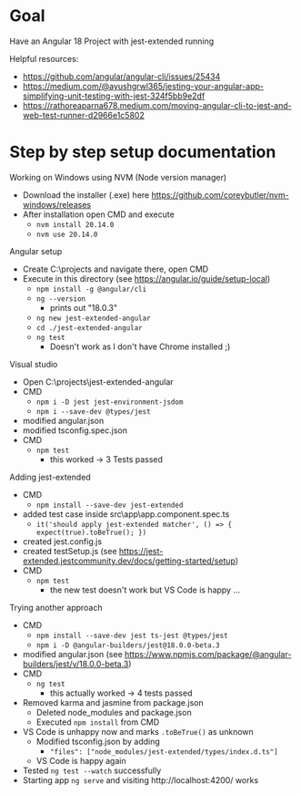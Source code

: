 # Goal

Have an Angular 18 Project with jest-extended running

Helpful resources:
- https://github.com/angular/angular-cli/issues/25434
- https://medium.com/@ayushgrwl365/jesting-your-angular-app-simplifying-unit-testing-with-jest-324f5bb9e2df
- https://rathoreaparna678.medium.com/moving-angular-cli-to-jest-and-web-test-runner-d2966e1c5802

# Step by step setup documentation

Working on Windows using NVM (Node version manager)
- Download the installer (.exe) here https://github.com/coreybutler/nvm-windows/releases
- After installation open CMD and execute
  - `nvm install 20.14.0`
  - `nvm use 20.14.0`

Angular setup
- Create C:\projects and navigate there, open CMD
- Execute in this directory (see https://angular.io/guide/setup-local)
  - `npm install -g @angular/cli`
  - `ng --version`
    - prints out "18.0.3"
  - `ng new jest-extended-angular`
  - `cd ./jest-extended-angular`
  - `ng test`
    - Doesn't work as I don't have Chrome installed ;) 


Visual studio
- Open C:\projects\jest-extended-angular
- CMD
  - `npm i -D jest jest-environment-jsdom`
  - `npm i --save-dev @types/jest`
- modified angular.json
- modified tsconfig.spec.json
- CMD
  - `npm test`
     - this worked → 3 Tests passed

Adding jest-extended
- CMD
  - `npm install --save-dev jest-extended`
- added test case inside src\app\app.component.spec.ts
  - `it('should apply jest-extended matcher', () => { expect(true).toBeTrue(); })`
- created jest.config.js
- created testSetup.js (see https://jest-extended.jestcommunity.dev/docs/getting-started/setup)
- CMD
  - `npm test`
    - the new test doesn't work but VS Code is happy ...

Trying another approach
- CMD
  - `npm install --save-dev jest ts-jest @types/jest`
  - `npm i -D @angular-builders/jest@18.0.0-beta.3`
- modified angular.json (see https://www.npmjs.com/package/@angular-builders/jest/v/18.0.0-beta.3)
- CMD
  - `ng test`
    - this actually worked → 4 tests passed
- Removed karma and jasmine from package.json
  - Deleted node_modules and package.json
  - Executed `npm install` from CMD
- VS Code is unhappy now and marks `.toBeTrue()` as unknown
  - Modified tsconfig.json by adding
    - `"files": ["node_modules/jest-extended/types/index.d.ts"]`
  - VS Code is happy again
- Tested `ng test --watch` successfully
- Starting app `ng serve` and visiting http://localhost:4200/ works